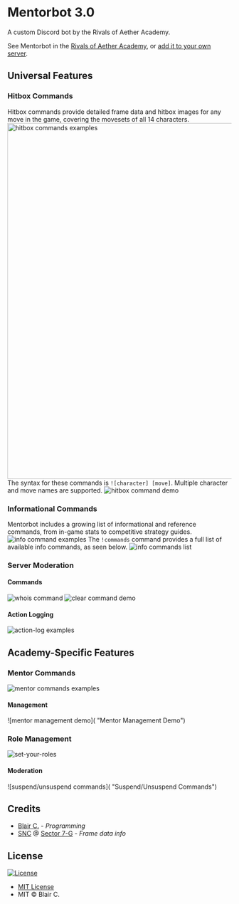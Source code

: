 # Mentorbot 3.0

A custom Discord bot by the Rivals of Aether Academy.

See Mentorbot in the [Rivals of Aether Academy](https://discord.me/mentor), or [add it to your own server](https://discordapp.com/api/oauth2/authorize?client_id=475596740368793600&permissions=264192&scope=bot).


## Universal Features

### Hitbox Commands
Hitbox commands provide detailed frame data and hitbox images for any move in the game, covering the movesets of all 14 characters.
<img src="https://i.imgur.com/ZMwQbvT.png" alt="hitbox commands examples" title="Hitbox Commands" width="800"/><br />
The syntax for these commands is `![character] [move]`. Multiple character and move names are supported.
![hitbox command demo](https://i.imgur.com/vKaR7Oy.png "Hitbox Command Demo")

### Informational Commands
Mentorbot includes a growing list of informational and reference commands, from in-game stats to competitive strategy guides.
![info command examples](https://i.imgur.com/9EWyWUQ.png "Info Commands")
The `!commands` command provides a full list of available info commands, as seen below.
![info commands list](https://i.imgur.com/CP9TqoM.png "Info Commands List")

### Server Moderation
#### Commands
![whois command](https://i.imgur.com/so0HtFk.png "Whois Command")
![clear command demo](https://i.imgur.com/W0aTDBd.png "Clear Command Demo")
#### Action Logging
![action-log examples](https://i.imgur.com/8dbzh9X.png "Action-Log Examples")


## Academy-Specific Features

### Mentor Commands
![mentor commands examples](https://i.imgur.com/Xzg0na9.png "Mentor Commands")
#### Management
![mentor management demo]( "Mentor Management Demo")

### Role Management
![set-your-roles](https://i.imgur.com/fIjcHbz.png "Set-Your-Roles")
#### Moderation
![suspend/unsuspend commands]( "Suspend/Unsuspend Commands")


## Credits

* [Blair C.](https://github.com/blair-c) - *Programming*
* [SNC](https://twitter.com/SNC_Sector7G) @ [Sector 7-G](https://discord.gg/qgKqaPX) - *Frame data info*


## License

[![License](http://img.shields.io/:license-mit-blue.svg)](http://doge.mit-license.org)
* [MIT License](https://opensource.org/licenses/MIT)
* MIT © Blair C.
